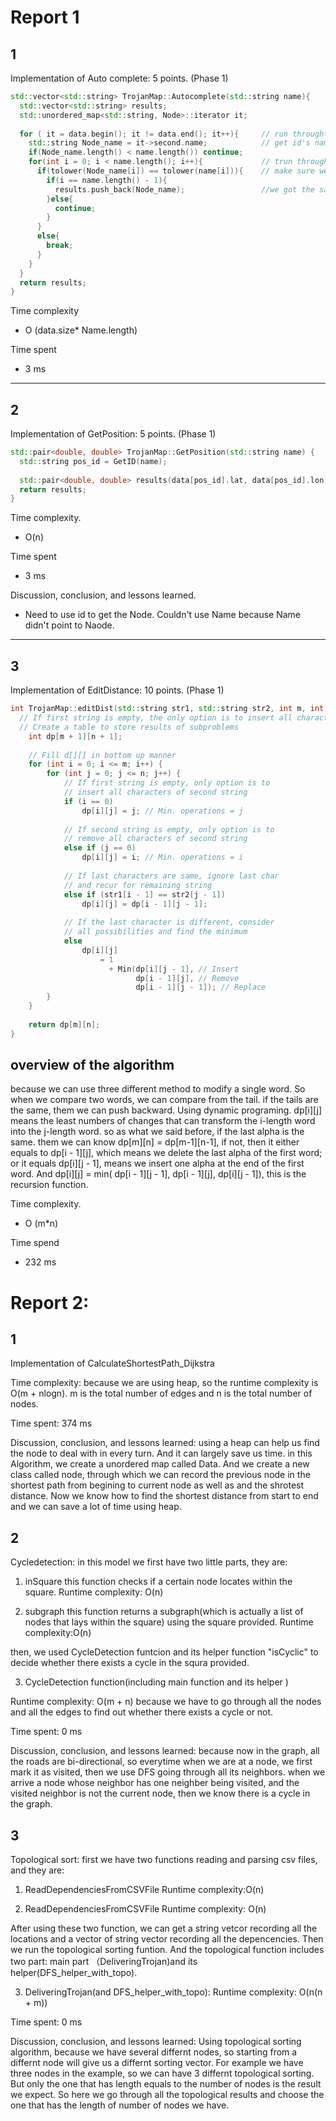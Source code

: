 # Report 1

## 1
Implementation of Auto complete: 5 points. (Phase 1)
```cpp
std::vector<std::string> TrojanMap::Autocomplete(std::string name){
  std::vector<std::string> results;
  std::unordered_map<std::string, Node>::iterator it;
 
  for ( it = data.begin(); it != data.end(); it++){     // run throught all data to find data's that fit.
    std::string Node_name = it->second.name;            // get id's name
    if(Node_name.length() < name.length()) continue;
    for(int i = 0; i < name.length(); i++){             // trun throught each alphabet in a word.
      if(tolower(Node_name[i]) == tolower(name[i])){    // make sure we can find whether is upper letter or lower letter
        if(i == name.length() - 1){
          results.push_back(Node_name);                 //we got the same alphabet.
        }else{
          continue;
        }
      }
      else{
        break;
      }
    }
  }
  return results;
}
```

Time complexity
- O (data.size* Name.length)

Time spent
- 3 ms

---

## 2

Implementation of GetPosition: 5 points. (Phase 1)
```cpp
std::pair<double, double> TrojanMap::GetPosition(std::string name) {
  std::string pos_id = GetID(name);                                         //Use GetId get id cause we need use id to get node and get latitud and longitude
  
  std::pair<double, double> results(data[pos_id].lat, data[pos_id].lon);
  return results;
}
```

Time complexity. 
- O(n)

Time spent
- 3 ms

Discussion, conclusion, and lessons learned.
- Need to use id to get the Node. Couldn't use Name because Name didn't point to Naode.

---

## 3

Implementation of EditDistance: 10 points. (Phase 1)
```cpp
int TrojanMap::editDist(std::string str1, std::string str2, int m, int n){
  // If first string is empty, the only option is to insert all characters of second string into first
  // Create a table to store results of subproblems
    int dp[m + 1][n + 1];
 
    // Fill d[][] in bottom up manner
    for (int i = 0; i <= m; i++) {
        for (int j = 0; j <= n; j++) {
            // If first string is empty, only option is to
            // insert all characters of second string
            if (i == 0)
                dp[i][j] = j; // Min. operations = j
 
            // If second string is empty, only option is to
            // remove all characters of second string
            else if (j == 0)
                dp[i][j] = i; // Min. operations = i
 
            // If last characters are same, ignore last char
            // and recur for remaining string
            else if (str1[i - 1] == str2[j - 1])
                dp[i][j] = dp[i - 1][j - 1];
 
            // If the last character is different, consider
            // all possibilities and find the minimum
            else
                dp[i][j]
                    = 1
                      + Min(dp[i][j - 1], // Insert
                            dp[i - 1][j], // Remove
                            dp[i - 1][j - 1]); // Replace
        }
    }
 
    return dp[m][n];
}
```

## overview of the algorithm
because we can use three different method to modify a single word. So when we compare two words, we can compare from the tail.
if the tails are the same, them we can push backward. Using dynamic programing. dp[i][j] means the least numbers of changes that can transform
the i-length word into the j-length word. so as what we said before, if the last alpha is the same. them we can know dp[m][n] = dp[m-1][n-1],
if not, then it either equals to dp[i - 1][j], which means we delete the last alpha of the first word; or it equals dp[i][j - 1], means we 
insert one alpha at the end of the first word. And dp[i][j] = min( dp[i - 1][j - 1], dp[i - 1][j], dp[i][j - 1]), this is the recursion
function.

Time complexity.
- O (m*n)

Time spend
- 232 ms



# Report 2:

## 1
Implementation of  CalculateShortestPath_Dijkstra

Time complexity:
because we are using heap, so the runtime complexity is O(m + nlogn). m is the total number of edges and n is the total
number of nodes.

Time spent:
374 ms

Discussion, conclusion, and lessons learned:
using a heap can help us find the node to deal with in every turn. And it can largely save us time. in this Algorithm, we create a
unordered map called Data. And we create a new class called node, through which we can record the previous node in the shortest
path from begining to current node as well as and the shrotest distance. Now we know how to find the shortest distance from start
to end and we can save a lot of time using heap.


## 2
Cycledetection:
in this model we first have two little parts, they are:

1. inSquare
  this function checks if a certain node locates within the square.
Runtime complexity: O(n)

2. subgraph
   this function returns a subgraph(which is actually a list of nodes that lays within the square) using the square provided.
Runtime complexity:O(n)

then, we used CycleDetection funtcion and its helper function "isCyclic" to decide whether there exists a cycle in the squra 
provided.

3. CycleDetection function(including main function and its helper )
  
Runtime complexity: O(m + n)
because we have to go through all the nodes and all the edges to find out whether there exists a cycle or not. 

Time spent:
0 ms

Discussion, conclusion, and lessons learned:
because now in the graph, all the roads are bi-directional, so everytime when we are at a node, we first mark it as visited,
then we use DFS going through all its neighbors. when we arrive a node whose neighbor has one neighber being visited, and the 
visited neighbor is not the current node, then we know there is a cycle in the graph.


## 3
Topological sort:
first we have two functions reading and parsing csv files, and they are:
1. ReadDependenciesFromCSVFile
Runtime complexity:O(n)

2. ReadDependenciesFromCSVFile
Runtime complexity: O(n)

After using these two function, we can get a string vetcor recording all the locations and a vector of string vector recording all
the depencencies. Then we run the topological sorting funtion. And the topological function includes two part: main part
（DeliveringTrojan)and its helper(DFS_helper_with_topo).

3. DeliveringTrojan(and DFS_helper_with_topo):
Runtime complexity: O(n(n + m))

Time spent:
0 ms

Discussion, conclusion, and lessons learned:
Using topological sorting algorithm, because we have several differnt nodes, so starting from a differnt node will give us a 
differnt sorting vector. For example we have three nodes in the example, so we can have 3 differnt topological sorting. But only
the one that has length equals to the number of nodes is the result we expect. So here we go through all the topological results
and choose the one that has the length of number of nodes we have.




